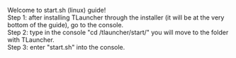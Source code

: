 Welcome to start.sh (linux) guide!                                                                                                                       
Step 1: after installing TLauncher through the installer (it will be at the very bottom of the guide), go to the console.                                   
Step 2: type in the console "cd /tlauncher/start/" you will move to the folder with TLauncher.                                                             
Step 3: enter "start.sh" into the console.                                                                                                                 

